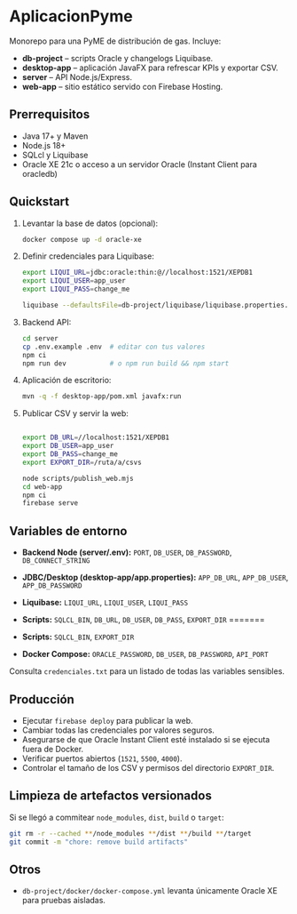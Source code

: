# AplicacionPyme

Monorepo para una PyME de distribución de gas. Incluye:

- **db-project** – scripts Oracle y changelogs Liquibase.
- **desktop-app** – aplicación JavaFX para refrescar KPIs y exportar CSV.
- **server** – API Node.js/Express.
- **web-app** – sitio estático servido con Firebase Hosting.

## Prerrequisitos
- Java 17+ y Maven
- Node.js 18+
- SQLcl y Liquibase
- Oracle XE 21c o acceso a un servidor Oracle (Instant Client para oracledb)

## Quickstart
1. Levantar la base de datos (opcional):
   ```bash
   docker compose up -d oracle-xe
   ```
2. Definir credenciales para Liquibase:
   ```bash
   export LIQUI_URL=jdbc:oracle:thin:@//localhost:1521/XEPDB1
   export LIQUI_USER=app_user
   export LIQUI_PASS=change_me
   ```
   ```bash
   liquibase --defaultsFile=db-project/liquibase/liquibase.properties.example update
   ```
3. Backend API:
   ```bash
   cd server
   cp .env.example .env  # editar con tus valores
   npm ci
   npm run dev           # o npm run build && npm start
   ```
4. Aplicación de escritorio:
   ```bash
   mvn -q -f desktop-app/pom.xml javafx:run
   ```
5. Publicar CSV y servir la web:
   ```bash

   export DB_URL=//localhost:1521/XEPDB1
   export DB_USER=app_user
   export DB_PASS=change_me
   export EXPORT_DIR=/ruta/a/csvs

   node scripts/publish_web.mjs
   cd web-app
   npm ci
   firebase serve
   ```

## Variables de entorno
- **Backend Node (server/.env):** `PORT`, `DB_USER`, `DB_PASSWORD`, `DB_CONNECT_STRING`
- **JDBC/Desktop (desktop-app/app.properties):** `APP_DB_URL`, `APP_DB_USER`, `APP_DB_PASSWORD`
- **Liquibase:** `LIQUI_URL`, `LIQUI_USER`, `LIQUI_PASS`

- **Scripts:** `SQLCL_BIN`, `DB_URL`, `DB_USER`, `DB_PASS`, `EXPORT_DIR`
=======
- **Scripts:** `SQLCL_BIN`, `EXPORT_DIR`

- **Docker Compose:** `ORACLE_PASSWORD`, `DB_USER`, `DB_PASSWORD`, `API_PORT`

Consulta `credenciales.txt` para un listado de todas las variables sensibles.

## Producción
- Ejecutar `firebase deploy` para publicar la web.
- Cambiar todas las credenciales por valores seguros.
- Asegurarse de que Oracle Instant Client esté instalado si se ejecuta fuera de Docker.
- Verificar puertos abiertos (`1521`, `5500`, `4000`).
- Controlar el tamaño de los CSV y permisos del directorio `EXPORT_DIR`.

## Limpieza de artefactos versionados
Si se llegó a commitear `node_modules`, `dist`, `build` o `target`:
```bash
git rm -r --cached **/node_modules **/dist **/build **/target
git commit -m "chore: remove build artifacts"
```

## Otros
- `db-project/docker/docker-compose.yml` levanta únicamente Oracle XE para pruebas aisladas.
